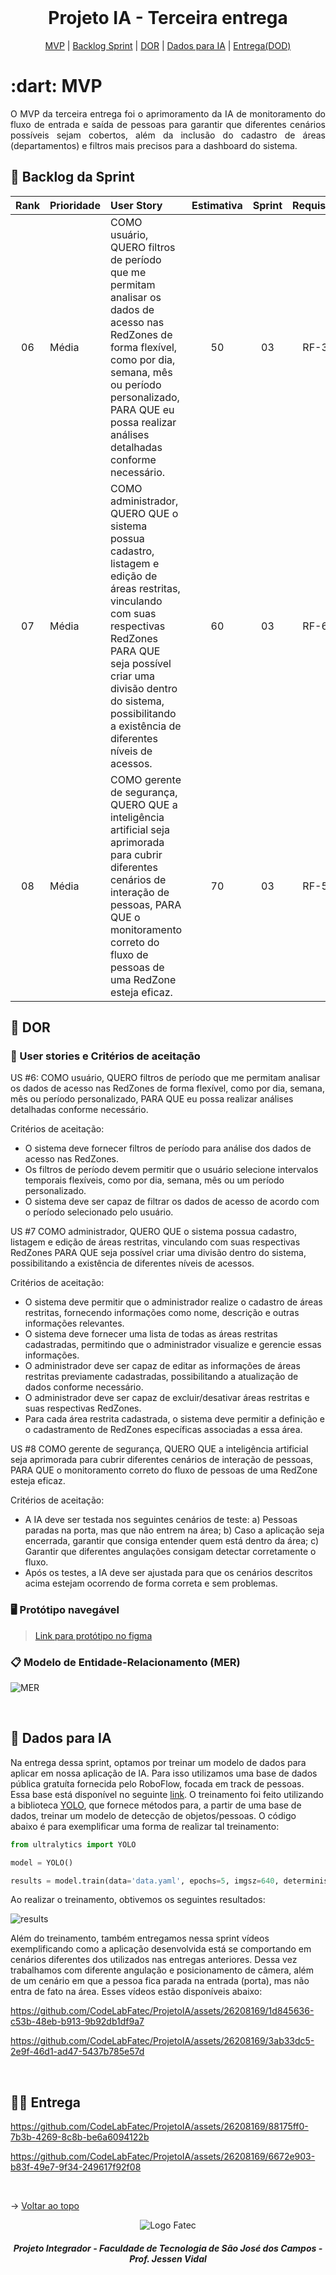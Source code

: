<br id="topo">
 
<h1 align="center">Projeto IA - Terceira entrega</h1>

<p align="center">
    <a href="#mvp">MVP</a> | 
    <a href="#backlog">Backlog Sprint</a> |
    <a href="#DOR">DOR</a> |
    <a href="#dados">Dados para IA</a> |
    <a href="#entrega">Entrega(DOD)</a>
</p>
<span id="mvp">
 
<h1> :dart: MVP </h1>
<p align="justify">O MVP da terceira entrega foi o aprimoramento da IA de monitoramento do fluxo de entrada e saída de pessoas para garantir que diferentes cenários possíveis sejam cobertos, além da inclusão do cadastro de áreas (departamentos) e filtros mais precisos para a dashboard do sistema.</p>

<span id="backlog">

## 📃 Backlog da Sprint

| Rank | Prioridade | User Story | Estimativa | Sprint | Requisito |
| :----: | :-------- | :-------- | :----: | :---: | :----: |
| 06 | Média | COMO usuário, QUERO filtros de período que me permitam analisar os dados de acesso nas RedZones de forma flexível, como por dia, semana, mês ou período personalizado, PARA QUE eu possa realizar análises detalhadas conforme necessário. | 50 | 03 | RF-3 |
| 07 | Média | COMO administrador, QUERO QUE o sistema possua cadastro, listagem e edição de áreas restritas, vinculando com suas respectivas RedZones PARA QUE seja possível criar uma divisão dentro do sistema, possibilitando a existência de diferentes níveis de acessos. | 60 | 03 | RF-6 | 
| 08 | Média | COMO gerente de segurança, QUERO QUE a inteligência artificial seja aprimorada para cubrir diferentes cenários de interação de pessoas, PARA QUE o monitoramento correto do fluxo de pessoas de uma RedZone esteja eficaz. | 70 | 03 | RF-5 |

<span id="DOR"> 
  
## 📌 DOR

<p align="justify">

  ### 📄 User stories e Critérios de aceitação

US #6: COMO usuário, QUERO filtros de período que me permitam analisar os dados de acesso nas RedZones de forma flexível, como por dia, semana, mês ou período personalizado, PARA QUE eu possa realizar análises detalhadas conforme necessário.

Critérios de aceitação:

- O sistema deve fornecer filtros de período para análise dos dados de acesso nas RedZones.
- Os filtros de período devem permitir que o usuário selecione intervalos temporais flexíveis, como por dia, semana, mês ou um período personalizado.
- O sistema deve ser capaz de filtrar os dados de acesso de acordo com o período selecionado pelo usuário.

US #7 COMO administrador, QUERO QUE o sistema possua cadastro, listagem e edição de áreas restritas, vinculando com suas respectivas RedZones PARA QUE seja possível criar uma divisão dentro do sistema, possibilitando a existência de diferentes níveis de acessos.

Critérios de aceitação:

- O sistema deve permitir que o administrador realize o cadastro de áreas restritas, fornecendo informações como nome, descrição e outras informações relevantes.
- O sistema deve fornecer uma lista de todas as áreas restritas cadastradas, permitindo que o administrador visualize e gerencie essas informações.
- O administrador deve ser capaz de editar as informações de áreas restritas previamente cadastradas, possibilitando a atualização de dados conforme necessário.
- O administrador deve ser capaz de excluir/desativar áreas restritas e suas respectivas RedZones.
- Para cada área restrita cadastrada, o sistema deve permitir a definição e o cadastramento de RedZones específicas associadas a essa área.

US #8 COMO gerente de segurança, QUERO QUE a inteligência artificial seja aprimorada para cubrir diferentes cenários de interação de pessoas, PARA QUE o monitoramento correto do fluxo de pessoas de uma RedZone esteja eficaz.

Critérios de aceitação:

- A IA deve ser testada nos seguintes cenários de teste: a) Pessoas paradas na porta, mas que não entrem na área; b) Caso a aplicação seja encerrada, garantir que consiga entender quem está dentro da área; c) Garantir que diferentes angulações consigam detectar corretamente o fluxo.
- Após os testes, a IA deve ser ajustada para que os cenários descritos acima estejam ocorrendo de forma correta e sem problemas.

 ### 🖥️ Protótipo navegável

> [Link para protótipo no figma](https://www.figma.com/proto/7pXrAvYbVSbmm7yi5WDiXM/API-6---Altave?type=design&scaling=min-zoom&page-id=0%3A1&node-id=12-102&starting-point-node-id=12%3A102&show-proto-sidebar=1)

### 📋 Modelo de Entidade-Relacionamento (MER)

![MER](https://github.com/CodeLabFatec/ProjetoIA/assets/26208169/cb337968-a467-434b-8155-25043f0733c9)
  
</p>

<br />

<span id="dados">

## :floppy_disk: Dados para IA

<p align="justify">
 
 Na entrega dessa sprint, optamos por treinar um modelo de dados para aplicar em nossa aplicação de IA. Para isso utilizamos uma base de dados pública gratuíta fornecida pelo RoboFlow, focada em track de pessoas. Essa base está disponível no seguinte [link](https://universe.roboflow.com/leo-ueno/people-detection-o4rdr/dataset/8). O treinamento foi feito utilizando a biblioteca [YOLO](https://docs.ultralytics.com/pt), que fornece métodos para, a partir de uma base de dados, treinar um modelo de detecção de objetos/pessoas. O código abaixo é para exemplificar uma forma de realizar tal treinamento:

 ```python
from ultralytics import YOLO

model = YOLO()

results = model.train(data='data.yaml', epochs=5, imgsz=640, deterministic=True)
```

Ao realizar o treinamento, obtivemos os seguintes resultados:

 ![results](https://github.com/CodeLabFatec/ProjetoIA/assets/26208169/037dc928-8b6f-4fb9-a949-6d7911889083)

Além do treinamento, também entregamos nessa sprint vídeos exemplificando como a aplicação desenvolvida está se comportando em cenários diferentes dos utilizados nas entregas anteriores. Dessa vez trabalhamos com diferente angulação e posicionamento de câmera, além de um cenário em que a pessoa fica parada na entrada (porta), mas não entra de fato na área. Esses vídeos estão disponíveis abaixo:


https://github.com/CodeLabFatec/ProjetoIA/assets/26208169/1d845636-c53b-48eb-b913-9b92db1df9a7


https://github.com/CodeLabFatec/ProjetoIA/assets/26208169/3ab33dc5-2e9f-46d1-ad47-5437b785e57d


</p>

<br />

<span id="entrega">
 
## 👩‍💻 Entrega

<p align="center">

https://github.com/CodeLabFatec/ProjetoIA/assets/26208169/88175ff0-7b3b-4269-8c8b-be6a6094122b

https://github.com/CodeLabFatec/ProjetoIA/assets/26208169/6672e903-b83f-49e7-9f34-249617f92f08

</p>


<br>

→ [Voltar ao topo](#topo)

<div align='center' height='70'>
  
![Logo Fatec](https://github.com/thaleskerber/Projeto-Integrador-4-Semestre/assets/26208169/c5407beb-d912-41da-afbb-13b054a55885)

<h5 align="center"> Projeto Integrador - Faculdade de Tecnologia de São José dos Campos - Prof. Jessen Vidal </h5>
</div>
